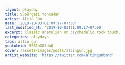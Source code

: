```yaml
---
layout: playday
title: Süpürgesi Yoncadan
artist: Altin Gün
date: '2019-10-03T01:09:17+07:00'
last_modified_at: '2019-10-03T01:09:17+07:00'
excerpt: Classic anatolian on psychedelic rock touch.
categories: playdays
tags: altin gun
youtubeid: 56SJhX83duQ
cover: /assets/images/posts/altingun.jpg
artist_website: 'https://twitter.com/altingunband'
---
```


